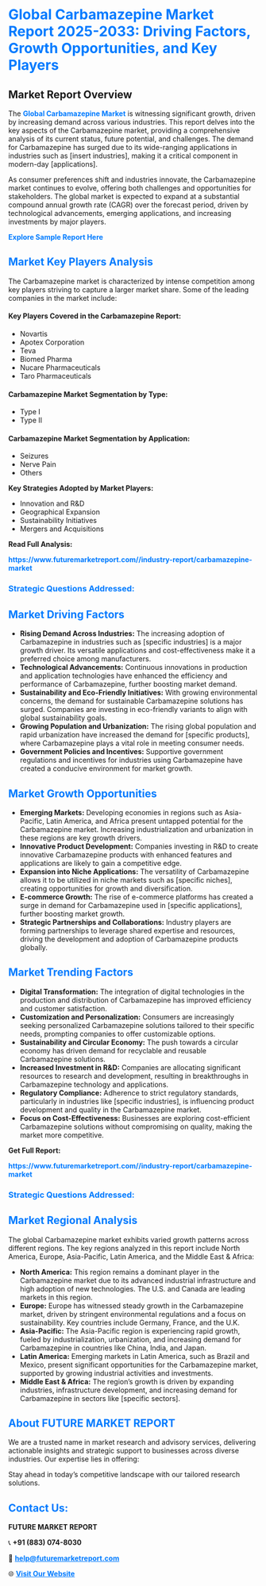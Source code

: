 <h1 style="color: #007BFF;">Global Carbamazepine Market Report 2025-2033: Driving Factors, Growth Opportunities, and Key Players</h1>

<section id="overview">
<h2>Market Report Overview</h2>
<p>The <a href="https://www.futuremarketreport.com//industry-report/carbamazepine-market" style="color: #007BFF; text-decoration: none;"><strong>Global Carbamazepine Market</strong></a> is witnessing significant growth, driven by increasing demand across various industries. This report delves into the key aspects of the Carbamazepine market, providing a comprehensive analysis of its current status, future potential, and challenges. The demand for Carbamazepine has surged due to its wide-ranging applications in industries such as [insert industries], making it a critical component in modern-day [applications].</p>
<p>As consumer preferences shift and industries innovate, the Carbamazepine market continues to evolve, offering both challenges and opportunities for stakeholders. The global market is expected to expand at a substantial compound annual growth rate (CAGR) over the forecast period, driven by technological advancements, emerging applications, and increasing investments by major players.</p>
</section>

<section id="overview">
<p><a href="https://www.futuremarketreport.com//request-sample/reportId=59929" style="color: #007BFF; text-decoration: none;"><strong>Explore Sample Report Here</strong></a></p>
</section>

<section id="key-players">
<h2 style="color: #007BFF;">Market Key Players Analysis</h2>
<p>The Carbamazepine market is characterized by intense competition among key players striving to capture a larger market share. Some of the leading companies in the market include:</p>
<h4>Key Players Covered in the Carbamazepine Report:</h4>
<ul><li>Novartis</li><li>Apotex Corporation</li><li>Teva</li><li>Biomed Pharma</li><li>Nucare Pharmaceuticals</li><li>Taro Pharmaceuticals</li></ul>
<h4>Carbamazepine Market Segmentation by Type:</h4>
<ul><li>Type I</li><li>Type II</li></ul>

<h4>Carbamazepine Market Segmentation by Application:</h4>
<ul><li>Seizures</li><li>Nerve Pain</li><li>Others</li></ul>
<p><strong>Key Strategies Adopted by Market Players:</strong></p>
<ul>
<li>Innovation and R&D</li>
<li>Geographical Expansion</li>
<li>Sustainability Initiatives</li>
<li>Mergers and Acquisitions</li>
</ul>
</section>

<section>
<p><strong>Read Full Analysis: </strong></p><a href="https://www.futuremarketreport.com//industry-report/carbamazepine-market" style="color: #007BFF; text-decoration: none;"><strong>https://www.futuremarketreport.com//industry-report/carbamazepine-market</strong></a>
<h3 style="color: #007BFF;">Strategic Questions Addressed:</h3>
</section>

<section id="driving-factors">
<h2 style="color: #007BFF;">Market Driving Factors</h2>
<ul>
<li><strong>Rising Demand Across Industries:</strong> The increasing adoption of Carbamazepine in industries such as [specific industries] is a major growth driver. Its versatile applications and cost-effectiveness make it a preferred choice among manufacturers.</li>
<li><strong>Technological Advancements:</strong> Continuous innovations in production and application technologies have enhanced the efficiency and performance of Carbamazepine, further boosting market demand.</li>
<li><strong>Sustainability and Eco-Friendly Initiatives:</strong> With growing environmental concerns, the demand for sustainable Carbamazepine solutions has surged. Companies are investing in eco-friendly variants to align with global sustainability goals.</li>
<li><strong>Growing Population and Urbanization:</strong> The rising global population and rapid urbanization have increased the demand for [specific products], where Carbamazepine plays a vital role in meeting consumer needs.</li>
<li><strong>Government Policies and Incentives:</strong> Supportive government regulations and incentives for industries using Carbamazepine have created a conducive environment for market growth.</li>
</ul>
</section>

<section id="growth-opportunities">
<h2 style="color: #007BFF;">Market Growth Opportunities</h2>
<ul>
<li><strong>Emerging Markets:</strong> Developing economies in regions such as Asia-Pacific, Latin America, and Africa present untapped potential for the Carbamazepine market. Increasing industrialization and urbanization in these regions are key growth drivers.</li>
<li><strong>Innovative Product Development:</strong> Companies investing in R&D to create innovative Carbamazepine products with enhanced features and applications are likely to gain a competitive edge.</li>
<li><strong>Expansion into Niche Applications:</strong> The versatility of Carbamazepine allows it to be utilized in niche markets such as [specific niches], creating opportunities for growth and diversification.</li>
<li><strong>E-commerce Growth:</strong> The rise of e-commerce platforms has created a surge in demand for Carbamazepine used in [specific applications], further boosting market growth.</li>
<li><strong>Strategic Partnerships and Collaborations:</strong> Industry players are forming partnerships to leverage shared expertise and resources, driving the development and adoption of Carbamazepine products globally.</li>
</ul>
</section>

<section id="trending-factors">
<h2 style="color: #007BFF;">Market Trending Factors</h2>
<ul>
<li><strong>Digital Transformation:</strong> The integration of digital technologies in the production and distribution of Carbamazepine has improved efficiency and customer satisfaction.</li>
<li><strong>Customization and Personalization:</strong> Consumers are increasingly seeking personalized Carbamazepine solutions tailored to their specific needs, prompting companies to offer customizable options.</li>
<li><strong>Sustainability and Circular Economy:</strong> The push towards a circular economy has driven demand for recyclable and reusable Carbamazepine solutions.</li>
<li><strong>Increased Investment in R&D:</strong> Companies are allocating significant resources to research and development, resulting in breakthroughs in Carbamazepine technology and applications.</li>
<li><strong>Regulatory Compliance:</strong> Adherence to strict regulatory standards, particularly in industries like [specific industries], is influencing product development and quality in the Carbamazepine market.</li>
<li><strong>Focus on Cost-Effectiveness:</strong> Businesses are exploring cost-efficient Carbamazepine solutions without compromising on quality, making the market more competitive.</li>
</ul>
</section>

<section>
<p><strong>Get Full Report: </strong></p><a href="https://www.futuremarketreport.com//industry-report/carbamazepine-market" style="color: #007BFF; text-decoration: none;"><strong>https://www.futuremarketreport.com//industry-report/carbamazepine-market</strong></a>
<h3 style="color: #007BFF;">Strategic Questions Addressed:</h3>
</section>


<section id="regional-analysis">
<h2 style="color: #007BFF;">Market Regional Analysis</h2>
<p>The global Carbamazepine market exhibits varied growth patterns across different regions. The key regions analyzed in this report include North America, Europe, Asia-Pacific, Latin America, and the Middle East & Africa:</p>
<ul>
<li><strong>North America:</strong> This region remains a dominant player in the Carbamazepine market due to its advanced industrial infrastructure and high adoption of new technologies. The U.S. and Canada are leading markets in this region.</li>
<li><strong>Europe:</strong> Europe has witnessed steady growth in the Carbamazepine market, driven by stringent environmental regulations and a focus on sustainability. Key countries include Germany, France, and the U.K.</li>
<li><strong>Asia-Pacific:</strong> The Asia-Pacific region is experiencing rapid growth, fueled by industrialization, urbanization, and increasing demand for Carbamazepine in countries like China, India, and Japan.</li>
<li><strong>Latin America:</strong> Emerging markets in Latin America, such as Brazil and Mexico, present significant opportunities for the Carbamazepine market, supported by growing industrial activities and investments.</li>
<li><strong>Middle East & Africa:</strong> The region’s growth is driven by expanding industries, infrastructure development, and increasing demand for Carbamazepine in sectors like [specific sectors].</li>
</ul>
</section>

<footer>
<h2 style="color: #007BFF;">About FUTURE MARKET REPORT</h2>
<p>We are a trusted name in market research and advisory services, delivering actionable insights and strategic support to businesses across diverse industries. Our expertise lies in offering:</p>

<p>Stay ahead in today’s competitive landscape with our tailored research solutions.</p>

<h2 style="color: #007BFF;">Contact Us:</h2>
<p><strong>FUTURE MARKET REPORT</strong></p>
<p>📞 <strong>+91 (883) 074-8030</strong></p>
<p>📧 <strong><a href="mailto:help@futuremarketreport.com" style="color: #007BFF;">help@futuremarketreport.com</a></strong></p>
<p>🌐 <strong><a href="https://www.futuremarketreport.com/" style="color: #007BFF;">Visit Our Website</a></strong></p>
</footer>